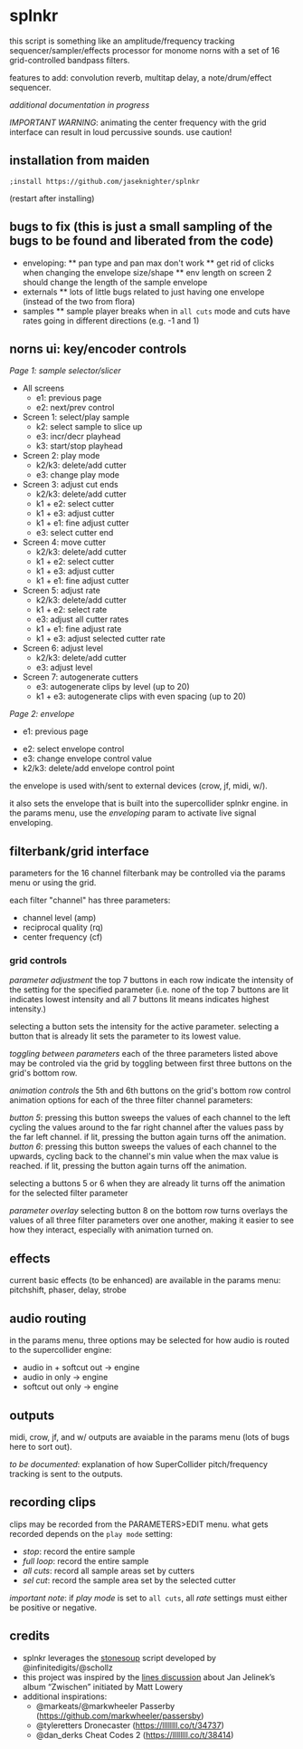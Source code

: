 # splnkr
this script is something like an amplitude/frequency tracking sequencer/sampler/effects processor for monome norns with a set of 16 grid-controlled bandpass filters. 

features to add: convolution reverb, multitap delay, a note/drum/effect sequencer.

*additional documentation in progress*

*IMPORTANT WARNING*: animating the center frequency with the grid interface can result in loud percussive sounds. use caution!

## installation from maiden
`;install https://github.com/jaseknighter/splnkr`

(restart after installing)

<!-- ### IMPORTANT: prior to running the splnkr script:
* open a terminal/powershell
* ssh to norns (`ssh we@norns.local`) and login
* run this code to reset, recompile, and reconnect jacks: 

  ```~/norns/stop.sh; sleep 1; ~/norns/start.sh; sleep 9; jack_disconnect crone:output_5 SuperCollider:in_1; jack_disconnect crone:output_6 SuperCollider:in_2; jack_connect softcut:output_1 SuperCollider:in_1; jack_connect softcut:output_2 SuperCollider:in_2``` -->

## bugs to fix (this is just a small sampling of the bugs to be found and liberated from the code)
* enveloping: 
** pan type and pan max don't work
** get rid of clicks when changing the envelope size/shape
** env length on screen 2 should change the length of the sample envelope 
* externals
** lots of little bugs related to just having one envelope (instead of the two from flora)
* samples
** sample player breaks when in `all cuts` mode and cuts have rates going in different directions (e.g. -1 and 1)


## norns ui: key/encoder controls
<!-- access instructions for key/encoder controls within the script by pressing k1+e3 -->

*Page 1: sample selector/slicer*
* All screens
  * e1: previous page 
  * e2: next/prev control
* Screen 1: select/play sample 
  * k2: select sample to slice up
  * e3: incr/decr playhead
  * k3: start/stop playhead
* Screen 2: play mode
  * k2/k3: delete/add cutter
  * e3: change play mode
* Screen 3: adjust cut ends
  * k2/k3: delete/add cutter
  * k1 + e2: select cutter
  * k1 + e3: adjust cutter
  * k1 + e1: fine adjust cutter
  * e3: select cutter end
* Screen 4: move cutter
  * k2/k3: delete/add cutter
  * k1 + e2: select cutter
  * k1 + e3: adjust cutter
  * k1 + e1: fine adjust cutter
* Screen 5: adjust rate
  * k2/k3: delete/add cutter
  * k1 + e2: select rate
  * e3: adjust all cutter rates
  * k1 + e1: fine adjust rate
  * k1 + e3: adjust selected cutter rate
* Screen 6: adjust level
  * k2/k3: delete/add cutter
  * e3: adjust level
* Screen 7: autogenerate cutters
  * e3: autogenerate clips by level (up to 20)
  * k1 + e3: autogenerate clips with even spacing (up to 20)

*Page 2: envelope*
* e1: previous page 
<!-- * k1 + e1: select active plant   -->
* e2: select envelope control  
* e3: change envelope control value  
* k2/k3: delete/add envelope control point  

the envelope is used with/sent to external devices (crow, jf, midi, w/). 

it also sets the envelope that is built into the supercollider splnkr engine. in the params menu, use the *enveloping* param to activate live signal enveloping.

## filterbank/grid interface

parameters for the 16 channel filterbank may be controlled via the params menu or using the grid.

each filter "channel" has three parameters: 
* channel level (amp)
* reciprocal quality (rq)
* center frequency (cf)

### grid controls
*parameter adjustment*
the top 7 buttons in each row indicate the intensity of the setting for the specified parameter (i.e. none of the top 7 buttons are lit indicates lowest intensity and all 7 buttons lit means indicates highest intensity.)

selecting a button sets the intensity for the active  parameter. selecting a button that is already lit sets the parameter to its lowest value.

*toggling between parameters*
each of the three parameters listed above may be controled via the grid by toggling between first three buttons on the grid's bottom row.

*animation controls*
the 5th and 6th buttons on the grid's bottom row control animation options for each of the three filter channel parameters:

*button 5*: pressing this button sweeps the values of each channel to the left cycling the values around to the far right channel after the values pass by the far left channel. if lit, pressing the button again turns off the animation.
*button 6*: pressing this button sweeps the values of each channel to the upwards, cycling back to the channel's min value when the max value is reached. if lit, pressing the button again turns off the animation.

selecting a buttons 5 or 6 when they are already lit turns off the animation for the selected filter parameter

*parameter overlay*
selecting button 8 on the bottom row turns overlays the values of all three filter parameters over one another, making it easier to see how they interact, especially with animation turned on.

## effects

current basic effects (to be enhanced) are available in the params menu: pitchshift, phaser, delay, strobe

## audio routing
in the params menu, three options may be selected for how audio is routed to the supercollider engine:

* audio in + softcut out -> engine 
* audio in only -> engine
* softcut out only -> engine

## outputs 

midi, crow, jf, and w/ outputs are avaiable in the params menu (lots of bugs here to sort out). 

*to be documented*: explanation of how SuperCollider pitch/frequency tracking is sent to the outputs.
 
## recording clips
clips may be recorded from the PARAMETERS>EDIT menu. what gets recorded depends on the `play mode` setting:
* *stop*: record the entire sample 
* *full loop*: record the entire sample 
* *all cuts*: record all sample areas set by cutters
* *sel cut*: record the sample area set by the selected cutter

*important note*: if *play mode* is set to `all cuts`, all *rate* settings must either be positive or negative. 

## credits
* splnkr leverages the [stonesoup](https://github.com/schollz/stonesoup) script developed by @infinitedigits/@schollz
* this project was inspired by the [lines discussion](https://llllllll.co/t/re-deconstructing-jan-jelineks-zwischen/46577/4) about Jan Jelinek’s album “Zwischen” initiated by Matt Lowery
* additional inspirations:
  * @markeats/@markwheeler Passerby (https://github.com/markwheeler/passersby)
  * @tyleretters Dronecaster (https://llllllll.co/t/34737)
  * @dan_derks Cheat Codes 2 (https://llllllll.co/t/38414)
